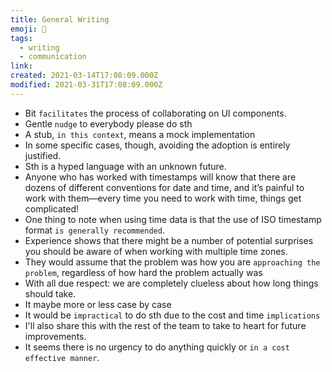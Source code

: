 ```yaml
---
title: General Writing
emoji: 📝
tags:
  - writing
  - communication
link:
created: 2021-03-14T17:08:09.000Z
modified: 2021-03-31T17:08:09.000Z
---
```


- Bit `facilitates` the process of collaborating on UI components.
- Gentle `nudge` to everybody please do sth
- A stub, `in this context`, means a mock implementation
- In some specific cases, though, avoiding the adoption is entirely justified.
- Sth is a hyped language with an unknown future.
- Anyone who has worked with timestamps will know that there are dozens of different conventions for date and time, and it’s painful to work with them—every time you need to work with time, things get complicated!
- One thing to note when using time data is that the use of ISO timestamp format `is generally recommended`.
- Experience shows that there might be a number of potential surprises you should be aware of when working with multiple time zones.
- They would assume that the problem was how you are `approaching the problem`, regardless of how hard the problem actually was
- With all due respect: we are completely clueless about how long things should take.
- It maybe more or less case by case
- It would be `impractical` to do sth due to the cost and time `implications`
- I'll also share this with the rest of the team to take to heart for future improvements.
- It seems there is no urgency to do anything quickly or `in a cost effective manner`.
